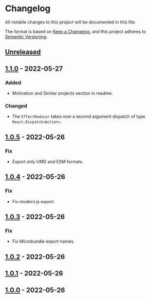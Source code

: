 # Changelog

All notable changes to this project will be documented in this file.

The format is based on [Keep a Changelog](https://keepachangelog.com/en/1.0.0/),
and this project adheres to [Semantic Versioning](https://semver.org/spec/v2.0.0.html).

## [Unreleased]

## [1.1.0] - 2022-05-27

### Added

- Motivation and Similar projects section in readme.

### Changed

- The `EffectReducer` takes now a second argument dispatch of type
  `React.Dispatch<Action>`.

## [1.0.5] - 2022-05-26

### Fix

- Export only UMD and ESM formats.

## [1.0.4] - 2022-05-26

### Fix

- Fix modern js export.

## [1.0.3] - 2022-05-26

### Fix

- Fix Microbundle export names.

## [1.0.2] - 2022-05-26

## [1.0.1] - 2022-05-26

## [1.0.0] - 2022-05-26

[unreleased]: https://github.com/soywod/react-use-bireducer/compare/v1.1.0...HEAD
[1.1.0]: https://github.com/soywod/react-use-bireducer/compare/v1.0.5...v1.1.0
[1.0.5]: https://github.com/soywod/react-use-bireducer/compare/v1.0.4...v1.0.5
[1.0.4]: https://github.com/soywod/react-use-bireducer/compare/v1.0.3...v1.0.4
[1.0.3]: https://github.com/soywod/react-use-bireducer/compare/v1.0.2...v1.0.3
[1.0.2]: https://github.com/soywod/react-use-bireducer/compare/v1.0.1...v1.0.2
[1.0.1]: https://github.com/soywod/react-use-bireducer/compare/v1.0.0...v1.0.1
[1.0.0]: https://github.com/soywod/react-use-bireducer/releases/tag/v1.0.0

